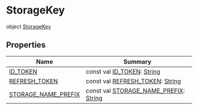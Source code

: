 # StorageKey


object [StorageKey](index.md)

## Properties

| Name | Summary |
|---|---|
| [ID_TOKEN](-i-d_-t-o-k-e-n.md) | const val [ID_TOKEN](-i-d_-t-o-k-e-n.md): [String](https://kotlinlang.org/api/latest/jvm/stdlib/kotlin/-string/index.html) |
| [REFRESH_TOKEN](-r-e-f-r-e-s-h_-t-o-k-e-n.md) | const val [REFRESH_TOKEN](-r-e-f-r-e-s-h_-t-o-k-e-n.md): [String](https://kotlinlang.org/api/latest/jvm/stdlib/kotlin/-string/index.html) |
| [STORAGE_NAME_PREFIX](-s-t-o-r-a-g-e_-n-a-m-e_-p-r-e-f-i-x.md) | const val [STORAGE_NAME_PREFIX](-s-t-o-r-a-g-e_-n-a-m-e_-p-r-e-f-i-x.md): [String](https://kotlinlang.org/api/latest/jvm/stdlib/kotlin/-string/index.html) |
